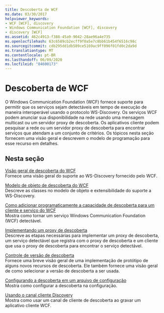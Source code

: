 ```yaml
---
title: Descoberta de WCF
ms.date: 03/30/2017
helpviewer_keywords:
- WCF [WCF], discovery
- Windows Communication Foundation [WCF], discovery
- discovery [WCF]
ms.assetid: 462c4913-f388-45a9-9042-28ae96a4e735
ms.openlocfilehash: 63c6589cb2ecff9f0a5e7c8bb61b454f6516c98c
ms.sourcegitcommit: cdb295dd1db589ce5169ac9ff096f01fd0c2da9d
ms.translationtype: MT
ms.contentlocale: pt-BR
ms.lasthandoff: 06/09/2020
ms.locfileid: "84600173"
---
```

# <a name="wcf-discovery"></a>Descoberta de WCF
O Windows Communication Foundation (WCF) fornece suporte para permitir que os serviços sejam detectáveis em tempo de execução de maneira interoperável usando o protocolo WS-Discovery. Os serviços WCF podem anunciar sua disponibilidade na rede usando uma mensagem multicast ou um servidor proxy de descoberta. Os aplicativos cliente podem pesquisar a rede ou um servidor proxy de descoberta para encontrar serviços que atendam a um conjunto de critérios. Os tópicos nesta seção fornecem uma visão geral e descrevem o modelo de programação para esse recurso em detalhes.  
  
## <a name="in-this-section"></a>Nesta seção  
 [Visão geral de descoberta do WCF](wcf-discovery-overview.md)  
 Fornece uma visão geral do suporte ao WS-Discovery fornecido pelo WCF.  
  
 [Modelo de objeto de descoberta do WCF](wcf-discovery-object-model.md)  
 Descreve as classes no modelo de objeto e extensibilidade do suporte a WS-Discovery.  
  
 [Como adicionar programaticamente a capacidade de descoberta para um cliente e serviço do WCF](how-to-programmatically-add-discoverability-to-a-wcf-service-and-client.md)  
 Mostra como tornar um serviço Windows Communication Foundation (WCF) detectável.  
  
 [Implementando um proxy de descoberta](implementing-a-discovery-proxy.md)  
 Descreve as etapas necessárias para implementar um proxy de descoberta, um serviço detectável que registra com o proxy de descoberta e um cliente que usa o proxy de descoberta para encontrar o serviço detectável.  
  
 [Controle de versão de descoberta](discovery-versioning.md)  
 Fornece uma breve visão geral de uma implementação de protótipo de alguns novos recursos de descoberta. Ele também fornece uma visão geral de como selecionar a versão de descoberta a ser usada.  
  
 [Configurando a descoberta em um arquivo de configuração](configuring-discovery-in-a-configuration-file.md)  
 Mostra como configurar a descoberta na configuração.  
  
 [Usando o canal cliente Discovery](using-the-discovery-client-channel.md)  
 Mostra como usar um canal de cliente de descoberta ao gravar um aplicativo cliente WCF.
